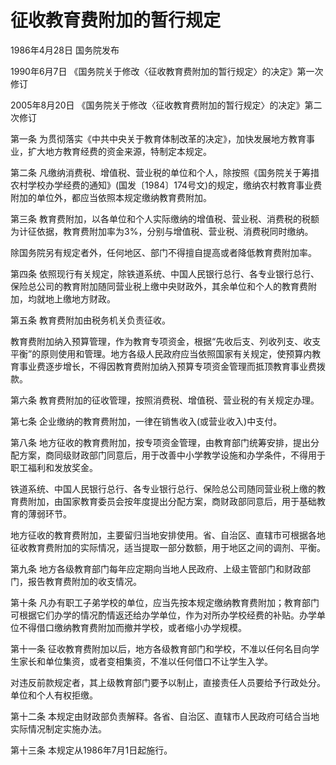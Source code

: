 # 征收教育费附加的暂行规定

1986年4月28日 国务院发布　

1990年6月7日 《国务院关于修改〈征收教育费附加的暂行规定〉的决定》第一次修订　

2005年8月20日 《国务院关于修改〈征收教育费附加的暂行规定〉的决定》第二次修订　



第一条 为贯彻落实《中共中央关于教育体制改革的决定》，加快发展地方教育事业，扩大地方教育经费的资金来源，特制定本规定。

第二条 凡缴纳消费税、增值税、营业税的单位和个人，除按照《国务院关于筹措农村学校办学经费的通知》(国发〔1984〕174号文)的规定，缴纳农村教育事业费附加的单位外，都应当依照本规定缴纳教育费附加。

第三条 教育费附加，以各单位和个人实际缴纳的增值税、营业税、消费税的税额为计征依据，教育费附加率为3%，分别与增值税、营业税、消费税同时缴纳。

除国务院另有规定者外，任何地区、部门不得擅自提高或者降低教育费附加率。

第四条 依照现行有关规定，除铁道系统、中国人民银行总行、各专业银行总行、保险总公司的教育附加随同营业税上缴中央财政外，其余单位和个人的教育费附加，均就地上缴地方财政。

第五条 教育费附加由税务机关负责征收。

教育费附加纳入预算管理，作为教育专项资金，根据“先收后支、列收列支、收支平衡”的原则使用和管理。地方各级人民政府应当依照国家有关规定，使预算内教育事业费逐步增长，不得因教育费附加纳入预算专项资金管理而抵顶教育事业费拨款。

第六条 教育费附加的征收管理，按照消费税、增值税、营业税的有关规定办理。

第七条 企业缴纳的教育费附加，一律在销售收入(或营业收入)中支付。

第八条 地方征收的教育费附加，按专项资金管理，由教育部门统筹安排，提出分配方案，商同级财政部门同意后，用于改善中小学教学设施和办学条件，不得用于职工福利和发放奖金。

铁道系统、中国人民银行总行、各专业银行总行、保险总公司随同营业税上缴的教育费附加，由国家教育委员会按年度提出分配方案，商财政部同意后，用于基础教育的薄弱环节。

地方征收的教育费附加，主要留归当地安排使用。省、自治区、直辖市可根据各地征收教育费附加的实际情况，适当提取一部分数额，用于地区之间的调剂、平衡。

第九条 地方各级教育部门每年应定期向当地人民政府、上级主管部门和财政部门，报告教育费附加的收支情况。

第十条 凡办有职工子弟学校的单位，应当先按本规定缴纳教育费附加；教育部门可根据它们办学的情况酌情返还给办学单位，作为对所办学校经费的补贴。办学单位不得借口缴纳教育费附加而撤并学校，或者缩小办学规模。

第十一条 征收教育费附加以后，地方各级教育部门和学校，不准以任何名目向学生家长和单位集资，或者变相集资，不准以任何借口不让学生入学。

对违反前款规定者，其上级教育部门要予以制止，直接责任人员要给予行政处分。单位和个人有权拒缴。

第十二条 本规定由财政部负责解释。各省、自治区、直辖市人民政府可结合当地实际情况制定实施办法。

第十三条 本规定从1986年7月1日起施行。